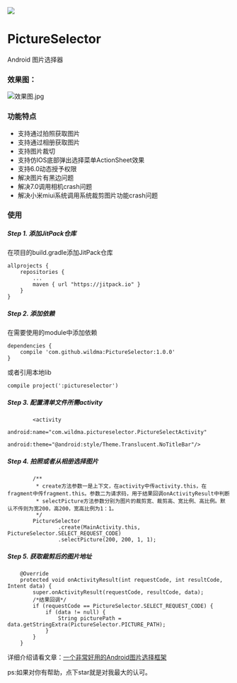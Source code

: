 [![](https://jitpack.io/v/wildma/PictureSelector.svg)](https://jitpack.io/#wildma/PictureSelector)

# PictureSelector
Android 图片选择器

### 效果图：

![效果图.jpg](https://upload-images.jianshu.io/upload_images/5382223-9d82fb9c0f22bfb2.jpg?imageMogr2/auto-orient/strip%7CimageView2/2/w/1240)

### 功能特点
- 支持通过拍照获取图片
- 支持通过相册获取图片
- 支持图片裁切
- 支持仿IOS底部弹出选择菜单ActionSheet效果
- 支持6.0动态授予权限
- 解决图片有黑边问题
- 解决7.0调用相机crash问题
- 解决小米miui系统调用系统裁剪图片功能crash问题

### 使用
##### Step 1. 添加JitPack仓库
在项目的build.gradle添加JitPack仓库
```
allprojects {
    repositories {
        ...
        maven { url "https://jitpack.io" }
    }
}
```
##### Step 2. 添加依赖
在需要使用的module中添加依赖
```
dependencies {
	compile 'com.github.wildma:PictureSelector:1.0.0'
}
```
或者引用本地lib
```
compile project(':pictureselector')
```

##### Step 3. 配置清单文件所需activity
```
        <activity
            android:name="com.wildma.pictureselector.PictureSelectActivity"
            android:theme="@android:style/Theme.Translucent.NoTitleBar"/>
```

##### Step 4. 拍照或者从相册选择图片
```
        /**
         * create方法参数一是上下文，在activity中传activity.this，在fragment中传fragment.this。参数二为请求码，用于结果回调onActivityResult中判断
         * selectPicture方法参数分别为图片的裁剪宽、裁剪高、宽比例、高比例。默认不传则为宽200，高200，宽高比例为1：1。
         */
        PictureSelector
                .create(MainActivity.this, PictureSelector.SELECT_REQUEST_CODE)
                .selectPicture(200, 200, 1, 1);
```
##### Step 5. 获取裁剪后的图片地址
```
    @Override
    protected void onActivityResult(int requestCode, int resultCode, Intent data) {
        super.onActivityResult(requestCode, resultCode, data);
        /*结果回调*/
        if (requestCode == PictureSelector.SELECT_REQUEST_CODE) {
            if (data != null) {
                String picturePath = data.getStringExtra(PictureSelector.PICTURE_PATH);
            }
        }
    }
```


详细介绍请看文章：[一个非常好用的Android图片选择框架](https://www.jianshu.com/p/6ac6b681c413)

ps:如果对你有帮助，点下star就是对我最大的认可。
